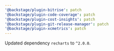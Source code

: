 ```yaml
---
'@backstage/plugin-bitrise': patch
'@backstage/plugin-code-coverage': patch
'@backstage/plugin-cost-insights': patch
'@backstage/plugin-git-release-manager': patch
'@backstage/plugin-xcmetrics': patch
---
```


Updated dependency `recharts` to `^2.0.0`.
